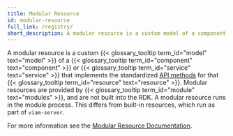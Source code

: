 ```yaml
---
title: Modular Resource
id: modular-resource
full_link: /registry/
short_description: A modular resource is a custom model of a component or service that implements the standardized API methods for that resource.
---
```


A modular resource is a custom {{< glossary_tooltip term_id="model" text="model" >}} of a {{< glossary_tooltip term_id="component" text="component" >}} or {{< glossary_tooltip term_id="service" text="service" >}} that implements the standardized [API methods](/appendix/apis/) for that {{< glossary_tooltip term_id="resource" text="resource" >}}.
Modular resources are provided by {{< glossary_tooltip term_id="module" text="modules" >}}, and are not built into the RDK.
A modular resource runs in the module process.
This differs from built-in resources, which run as part of `viam-server`.

For more information see the [Modular Resource Documentation](/registry/).
